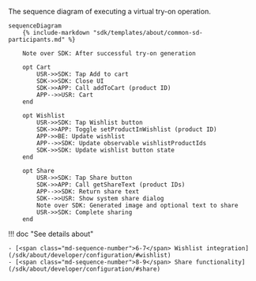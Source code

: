 The sequence diagram of executing a virtual try-on operation.

``` mermaid
sequenceDiagram
    {% include-markdown "sdk/templates/about/common-sd-participants.md" %}

    Note over SDK: After successful try-on generation

    opt Cart
        USR->>SDK: Tap Add to cart
        SDK->>SDK: Close UI
        SDK->>APP: Call addToCart (product ID)
        APP-->>USR: Cart
    end

    opt Wishlist
        USR->>SDK: Tap Wishlist button
        SDK->>APP: Toggle setProductInWishlist (product ID)
        APP->>BE: Update wishlist
        APP-->>SDK: Update observable wishlistProductIds
        SDK->>SDK: Update wishlist button state
    end

    opt Share
        USR->>SDK: Tap Share button
        SDK->>APP: Call getShareText (product IDs)
        APP-->>SDK: Return share text
        SDK-->>USR: Show system share dialog
        Note over SDK: Generated image and optional text to share
        USR->>SDK: Complete sharing
    end

```

!!! doc "See details about" 
    
    - [<span class="md-sequence-number">6-7</span> Wishlist integration](/sdk/about/developer/configuration/#wishlist)
    - [<span class="md-sequence-number">8-9</span> Share functionality](/sdk/about/developer/configuration/#share) 